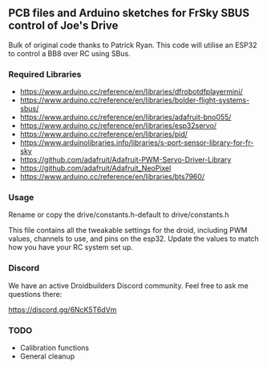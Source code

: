 ## PCB files and Arduino sketches for FrSky SBUS control of Joe's Drive

Bulk of original code thanks to Patrick Ryan. This code will utilise an ESP32 to control a BB8 over RC using SBus.

### Required Libraries
* https://www.arduino.cc/reference/en/libraries/dfrobotdfplayermini/
* https://www.arduino.cc/reference/en/libraries/bolder-flight-systems-sbus/
* https://www.arduino.cc/reference/en/libraries/adafruit-bno055/
* https://www.arduino.cc/reference/en/libraries/esp32servo/
* https://www.arduino.cc/reference/en/libraries/pid/
* https://www.arduinolibraries.info/libraries/s-port-sensor-library-for-fr-sky
* https://github.com/adafruit/Adafruit-PWM-Servo-Driver-Library
* https://github.com/adafruit/Adafruit_NeoPixel
* https://www.arduino.cc/reference/en/libraries/bts7960/

### Usage

Rename or copy the drive/constants.h-default to drive/constants.h

This file contains all the tweakable settings for the droid, including PWM values, channels to use, and pins on the esp32. Update the values to match how you have your RC system set up.

### Discord

We have an active Droidbuilders Discord community. Feel free to ask me questions there: 

https://discord.gg/6NcK5T6dVm

### TODO
* Calibration functions
* General cleanup
